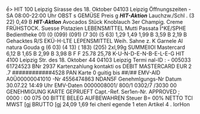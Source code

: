 ể> HIT 100 Leipzig Sírasse des 18. Oktober 04103 Leipzig Öffnungszeiten -SA 08:00-22:00 Uhr OBST s GEMÜSE Preis g ***HIT-Aktion*** Lauchzw./Schl . (3 22) 0,49 B ***HIT-Aktlon*** Avocados Stück Knoblauch 3er Champig. Creme FRÜHSTOCK. Suesse Pistazien LEBENSMITTEL Mutti Passata Î^KE/SPHE Bedientheke 01) (0 (099) (091) (7 30) (5 63) 1,29 1,49 1,99 B 3,59 B 2,19 B Gehacktes R/S EKÜ-H-LTE LEPENSMITTEL Weih. Sahne z. K Garnele Al natura Gouda g (6 03) (4 13) ( 183) (205) 2xl,99g SUMMEllOl Mastercard 6,12 B 1,65 B 2,99 B 3,98 B F F 25.78 25,78 K-U-N-D-E-N-B-E-L-E-G HIT 4100 Leipzig Str. des 18. Oktober 44 04103 Leipzig Termi nal-ID : - 005033 61724523 BNr 2937 Kartenzahlung kontakti os DEBIT MASTERCARD EUR 2 .7 ############4528 PAN Karte 0 guitig bis ##/## EMV-AID A0Ũ00000041010 -Nr 4556474863 NDAN5F Genehmlgungs-Nr Datum 30.07.22 14:49 Uhr EMV-Daten 0000008001/ 800/1 0302/7 /3030 00 GENEHMIGUNG KARTE GEPRUEFT Capt.-Ref. Ser1en-Nr. APPROVED ; 0000 : 00 075 00 BITTE BELEG AUFBEWAHREN Steuer B= 00% NETTO TCl MWST [gj BRUTTO [gj 24,09 1,69 fei chenl egende 1 eten Artikel 4 . lorHon